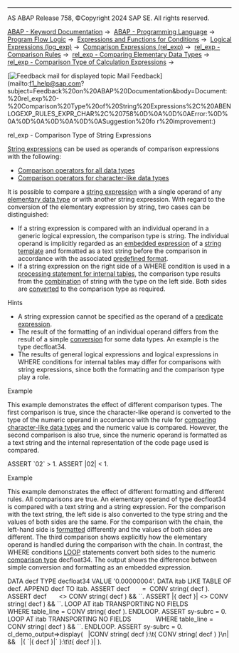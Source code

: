   

* * *

AS ABAP Release 758, ©Copyright 2024 SAP SE. All rights reserved.

[ABAP - Keyword Documentation](https://help.sap.com/doc/abapdocu_758_index_htm/7.58/en-US/abenabap.htm) →  [ABAP - Programming Language](https://help.sap.com/doc/abapdocu_758_index_htm/7.58/en-US/abenabap_reference.htm) →  [Program Flow Logic](https://help.sap.com/doc/abapdocu_758_index_htm/7.58/en-US/abenabap_flow_logic.htm) →  [Expressions and Functions for Conditions](https://help.sap.com/doc/abapdocu_758_index_htm/7.58/en-US/abenlogical_expr_func.htm) →  [Logical Expressions (log\_exp)](https://help.sap.com/doc/abapdocu_758_index_htm/7.58/en-US/abenlogexp.htm) →  [Comparison Expressions (rel\_exp)](https://help.sap.com/doc/abapdocu_758_index_htm/7.58/en-US/abenlogexp_comp.htm) →  [rel\_exp - Comparison Rules](https://help.sap.com/doc/abapdocu_758_index_htm/7.58/en-US/abenlogexp_rules.htm) →  [rel\_exp - Comparing Elementary Data Types](https://help.sap.com/doc/abapdocu_758_index_htm/7.58/en-US/abenlogexp_rules_operands.htm) →  [rel\_exp - Comparison Type of Calculation Expressions](https://help.sap.com/doc/abapdocu_758_index_htm/7.58/en-US/abenlogexp_rules_expressions.htm) → 

 [![](Mail.gif?object=Mail.gif "Feedback mail for displayed topic") Mail Feedback](mailto:f1_help@sap.com?subject=Feedback%20on%20ABAP%20Documentation&body=Document:%20rel_exp%20-%20Comparison%20Type%20of%20String%20Expressions%2C%20ABENLOGEXP_RULES_EXPR_CHAR%2C%20758%0D%0A%0D%0AError:%0D%0A%0D%0A%0D%0A%0D%0ASuggestion%20fo
r%20improvement:)

rel\_exp - Comparison Type of String Expressions

[String expressions](https://help.sap.com/doc/abapdocu_758_index_htm/7.58/en-US/abenstring_expression_glosry.htm "Glossary Entry") can be used as operands of comparison expressions with the following:

-   [Comparison operators for all data types](https://help.sap.com/doc/abapdocu_758_index_htm/7.58/en-US/abenlogexp_compare_all.htm)
-   [Comparison operators for character-like data types](https://help.sap.com/doc/abapdocu_758_index_htm/7.58/en-US/abenlogexp_strings.htm)

It is possible to compare a [string expression](https://help.sap.com/doc/abapdocu_758_index_htm/7.58/en-US/abenstring_expression_glosry.htm "Glossary Entry") with a single operand of any [elementary data type](https://help.sap.com/doc/abapdocu_758_index_htm/7.58/en-US/abenelementary_data_type_glosry.htm "Glossary Entry") or with another string expression. With regard to the conversion of the elementary expression by string, two cases can be distinguished:

-   If a string expression is compared with an individual operand in a generic logical expression, the comparison type is string. The individual operand is implicitly regarded as an [embedded expression](https://help.sap.com/doc/abapdocu_758_index_htm/7.58/en-US/abenembedded_expression_glosry.htm "Glossary Entry") of a [string template](https://help.sap.com/doc/abapdocu_758_index_htm/7.58/en-US/abenstring_template_glosry.htm "Glossary Entry") and formatted as a text string before the comparison in accordance with the associated [predefined format](https://help.sap.com/doc/abapdocu_758_index_htm/7.58/en-US/abenstring_templates_predef_format.htm).
-   If a string expression on the right side of a WHERE condition is used in a [processing statement for internal tables](https://help.sap.com/doc/abapdocu_758_index_htm/7.58/en-US/abentable_processing_statements.htm), the comparison type results from the [combination](https://help.sap.com/doc/abapdocu_758_index_htm/7.58/en-US/abenlogexp_character.htm) of string with the type on the left side. Both sides are [converted](https://help.sap.com/doc/abapdocu_758_index_htm/7.58/en-US/abenconversion_elementary.htm) to the comparison type as required.

Hints

-   A string expression cannot be specified as the operand of a [predicate expression](https://help.sap.com/doc/abapdocu_758_index_htm/7.58/en-US/abenpredicate_expression_glosry.htm "Glossary Entry").
-   The result of the formatting of an individual operand differs from the result of a simple [conversion](https://help.sap.com/doc/abapdocu_758_index_htm/7.58/en-US/abenconversion_elementary.htm) for some data types. An example is the type decfloat34.
-   The results of general logical expressions and logical expressions in WHERE conditions for internal tables may differ for comparisons with string expressions, since both the formatting and the comparison type play a role.

Example

This example demonstrates the effect of different comparison types. The first comparison is true, since the character-like operand is converted to the type of the numeric operand in accordance with the rule for [comparing character-like data types](https://help.sap.com/doc/abapdocu_758_index_htm/7.58/en-US/abenlogexp_character.htm) and the numeric value is compared. However, the second comparison is also true, since the numeric operand is formatted as a text string and the internal representation of the code page used is compared.

ASSERT \`02\` > 1.
ASSERT |02| < 1.

Example

This example demonstrates the effect of different formatting and different rules. All comparisons are true. An elementary operand of type decfloat34 is compared with a text string and a string expression. For the comparison with the text string, the left side is also converted to the type string and the values of both sides are the same. For the comparison with the chain, the left-hand side is [formatted](https://help.sap.com/doc/abapdocu_758_index_htm/7.58/en-US/abenstring_templates_predef_format.htm) differently and the values of both sides are different. The third comparison shows explicitly how the elementary operand is handled during the comparison with the chain. In contrast, the WHERE conditions [LOOP](https://help.sap.com/doc/abapdocu_758_index_htm/7.58/en-US/abaploop_at_itab.htm) statements convert both sides to the numeric [comparison type](https://help.sap.com/doc/abapdocu_758_index_htm/7.58/en-US/abenlogexp_character.htm) decfloat34. The output shows the difference between simple conversion and formatting as an embedded expression.

DATA decf TYPE decfloat34 VALUE '0.00000004'.
DATA itab LIKE TABLE OF decf.
APPEND decf TO itab.
ASSERT decf       =  CONV string( decf ).
ASSERT decf       <> CONV string( decf ) && \`\`.
ASSERT |{ decf }| <> CONV string( decf ) && \`\`.
LOOP AT itab TRANSPORTING NO FIELDS
             WHERE table\_line = CONV string( decf ).
ENDLOOP.
ASSERT sy-subrc = 0.
LOOP AT itab TRANSPORTING NO FIELDS
             WHERE table\_line = CONV string( decf ) && \`\`.
ENDLOOP.
ASSERT sy-subrc = 0.
cl\_demo\_output=>display(
  |CONV string( decf ):\\t{ CONV string( decf ) }\\n| &&
  |{ \`|{ decf }|\` }:\\t\\t{ decf }| ).